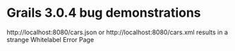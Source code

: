 # Grails 3.0.4 bug demonstrations

http://localhost:8080/cars.json 
or http://localhost:8080/cars.xml 
results in a strange Whitelabel Error Page
